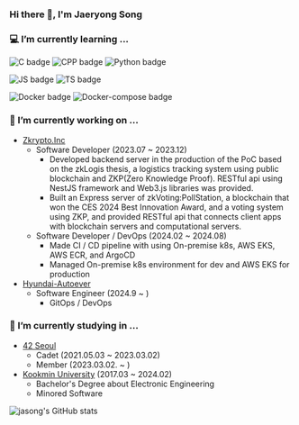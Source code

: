 ### Hi there 👋, I'm Jaeryong Song

### 💻 I’m currently learning ...
![C badge](https://img.shields.io/badge/-C-A8B9CC?style=flat-square&logo=C&logoColor=white)
![CPP badge](https://img.shields.io/badge/-CPP-00599C?style=flat-square&logo=C%2B%2B&logoColor=white)
![Python badge](https://img.shields.io/badge/-Python-3776AB?style=flat-square&logo=Python&logoColor=white)

![JS badge](https://img.shields.io/badge/-Javascript-F7DF1E?style=flat-square&logo=JavaScript&logoColor=white)
![TS badge](https://img.shields.io/badge/-Typescript-3178C6?style=flat-square&logo=TypeScript&logoColor=white)

![Docker badge](https://img.shields.io/badge/-Docker-2496ED?style=flat-square&logo=Docker&logoColor=white)
![Docker-compose badge](https://img.shields.io/badge/-Docker%20Compose-2496ED?style=flat-square&logo=Docker&logoColor=white)

### 🔭 I’m currently working on ...
- [Zkrypto.Inc](https://www.zkrypto.com)
  - Software Developer (2023.07 ~ 2023.12)
    - Developed backend server in the production of the PoC based on the zkLogis thesis, a logistics tracking system using public blockchain and ZKP(Zero Knowledge Proof). RESTful api using NestJS framework and Web3.js libraries was provided.
    - Built an Express server of zkVoting:PollStation, a blockchain that won the CES 2024 Best Innovation Award, and a voting system using ZKP, and provided RESTful api that connects client apps with blockchain servers and computational servers.
  - Software Developer / DevOps (2024.02 ~ 2024.08)
    - Made CI / CD pipeline with using On-premise k8s, AWS EKS, AWS ECR, and ArgoCD
    - Managed On-premise k8s environment for dev and AWS EKS for production
- [Hyundai-Autoever](https://www.hyundai-autoever.com)
  - Software Engineer (2024.9 ~ )
    - GitOps / DevOps

### 🌱 I’m currently studying in ...
- [42 Seoul](https://42seoul.kr/seoul42/main/view)
  - Cadet (2021.05.03 ~ 2023.03.02)
  - Member (2023.03.02. ~ )
- [Kookmin University](https://www.kookmin.ac.kr/user/index.do) (2017.03 ~ 2024.02)
  - Bachelor's Degree about Electronic Engineering
  - Minored Software

![jasong's GitHub stats](https://github-readme-stats.vercel.app/api?username=ft-jasong&count_private=true&show_icons=true&theme=dark)

<!--
**ft-jasong/ft-jasong** is a ✨ _special_ ✨ repository because its `README.md` (this file) appears on your GitHub profile.

Here are some ideas to get you started:

- 🔭 I’m currently working on ...

- 👯 I’m looking to collaborate on ...
- 🤔 I’m looking for help with ...
- 💬 Ask me about ...
- 📫 How to reach me: ...
- 😄 Pronouns: ...
- ⚡ Fun fact: ...
-->
